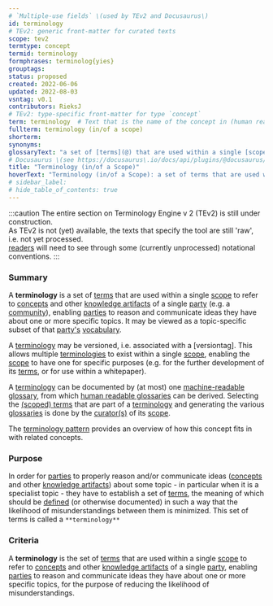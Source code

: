 ```yaml
---
# `Multiple-use fields` \(used by TEv2 and Docusaurus\)
id: terminology
# TEv2: generic front-matter for curated texts
scope: tev2
termtype: concept
termid: terminology
formphrases: terminolog{yies}
grouptags:
status: proposed
created: 2022-06-06
updated: 2022-08-03
vsntag: v0.1
contributors: RieksJ
# TEv2: type-specific front-matter for type `concept`
term: terminology  # Text that is the name of the concept in (human readable) texts.
fullterm: terminology (in/of a scope)
shorterm:
synonyms:
glossaryText: "a set of [terms](@) that are used within a single [scope](@) to refer to [concepts](@) and other [knowledge artifacts](@) of a single [party](@) (e.g. a [community](@)), enabling [parties](@) to reason and communicate ideas they have about one or more specific topics."
# Docusaurus \(see https://docusaurus\.io/docs/api/plugins/@docusaurus/plugin-content-docs#markdown-front-matter\):
title: "Terminology (in/of a Scope)"
hoverText: "Terminology (in/of a Scope): a set of terms that are used within a single Scope to refer to Concepts and other Knowledge Artifacts of a single Party (e.g. a Community), enabling Parties to reason and communicate ideas they have about one or more specific topics."
# sidebar_label:
# hide_table_of_contents: true
---
```


:::caution
The entire section on Terminology Engine v 2 (TEv2) is still under construction.<br/>
As TEv2 is not (yet) available, the texts that specify the tool are still 'raw', i.e. not yet processed.<br/>[readers](@) will need to see through some (currently unprocessed) notational conventions.
:::

### Summary
A **terminology** is a set of [terms](@) that are used within a single [scope](@) to refer to [concepts](@) and other [knowledge artifacts](@) of a single [party](@) (e.g. a [community](@)), enabling [parties](@) to reason and communicate ideas they have about one or more specific topics. It may be viewed as a topic-specific subset of that [party's](@) [vocabulary](@).

A [terminology](@) may be versioned, i.e. associated with a [versiontag]. This allows multiple [terminologies](@) to exist within a single [scope](@), enabling the [scope](@) to have one for specific purposes (e.g. for the further development of its [terms](@), or for use within a whitepaper).

A [terminology](@) can be documented by (at most) one [machine-readable glossary](mrg@), from which [human readable glossaries](hrg@) can be derived. Selecting the [(scoped) terms](@) that are part of a [terminology](@) and generating the various [glossaries](@) is done by the [curator(s)](@) of its [scope](@).

The [terminology pattern](pattern-terminology@) provides an overview of how this concept fits in with related concepts.

### Purpose
In order for [parties](@) to properly reason and/or communicate ideas ([concepts](@) and other [knowledge artifacts](@)) about some topic - in particular when it is a specialist topic - they have to establish a set of [terms](@), the meaning of which should be [defined](@) (or otherwise documented) in such a way that the likelihood of misunderstandings between them is minimized. This set of terms is called a `**terminology**`

### Criteria
A **terminology** is the set of [terms](@) that are used within a single [scope](@) to refer to [concepts](@) and other [knowledge artifacts](@) of a single [party](@), enabling [parties](@) to reason and communicate ideas they have about one or more specific topics, for the purpose of reducing the likelihood of misunderstandings.
